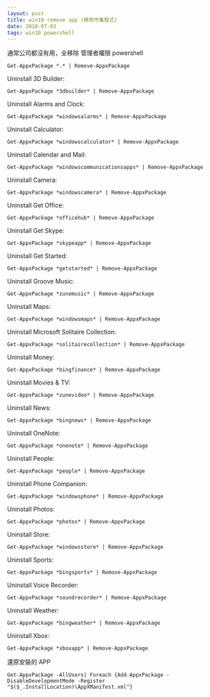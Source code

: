 ```yaml
---
layout: post
title: win10 remove app (移除市集程式)
date: 2018-07-03
tags: win10 powershell
---
```


通常公司都沒有用，全移除
管理者權限 powershell 

```
Get-AppxPackage *.* | Remove-AppxPackage
```

Uninstall 3D Builder:
```
Get-AppxPackage *3dbuilder* | Remove-AppxPackage
```

Uninstall Alarms and Clock:
```
Get-AppxPackage *windowsalarms* | Remove-AppxPackage
```
Uninstall Calculator:
```
Get-AppxPackage *windowscalculator* | Remove-AppxPackage
```
Uninstall Calendar and Mail:
```
Get-AppxPackage *windowscommunicationsapps* | Remove-AppxPackage
```
Uninstall Camera:
```
Get-AppxPackage *windowscamera* | Remove-AppxPackage
```

Uninstall Get Office:
```
Get-AppxPackage *officehub* | Remove-AppxPackage
```

Uninstall Get Skype:
```
Get-AppxPackage *skypeapp* | Remove-AppxPackage
```

Uninstall Get Started:
```
Get-AppxPackage *getstarted* | Remove-AppxPackage
```

Uninstall Groove Music:
```
Get-AppxPackage *zunemusic* | Remove-AppxPackage
```

Uninstall Maps:
```
Get-AppxPackage *windowsmaps* | Remove-AppxPackage
```

Uninstall Microsoft Solitaire Collection:
```
Get-AppxPackage *solitairecollection* | Remove-AppxPackage
```

Uninstall Money:
```
Get-AppxPackage *bingfinance* | Remove-AppxPackage
```

Uninstall Movies & TV:

```
Get-AppxPackage *zunevideo* | Remove-AppxPackage
```

Uninstall News:
```
Get-AppxPackage *bingnews* | Remove-AppxPackage
```

Uninstall OneNote:
```
Get-AppxPackage *onenote* | Remove-AppxPackage
```

Uninstall People:
```
Get-AppxPackage *people* | Remove-AppxPackage
```

Uninstall Phone Companion:
```
Get-AppxPackage *windowsphone* | Remove-AppxPackage
```

Uninstall Photos:
```
Get-AppxPackage *photos* | Remove-AppxPackage
```

Uninstall Store:
```
Get-AppxPackage *windowsstore* | Remove-AppxPackage
```

Uninstall Sports:
```
Get-AppxPackage *bingsports* | Remove-AppxPackage
```

Uninstall Voice Recorder:
```
Get-AppxPackage *soundrecorder* | Remove-AppxPackage
```

Uninstall Weather:
```
Get-AppxPackage *bingweather* | Remove-AppxPackage
```

Uninstall Xbox:
```
Get-AppxPackage *xboxapp* | Remove-AppxPackage
```

還原安裝的  APP
```
Get-AppxPackage -AllUsers| Foreach {Add-AppxPackage -DisableDevelopmentMode -Register "$($_.InstallLocation)\AppXManifest.xml"}
```
